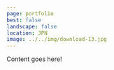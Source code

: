 ```yaml
---
page: portfolio
best: false
landscape: false
location: JPN
image: ../../img/download-13.jpg
---
```

Content goes here!
